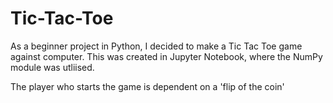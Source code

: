 # Tic-Tac-Toe

As a beginner project in Python, I decided to make a Tic Tac Toe game against computer.
This was created in Jupyter Notebook, where the NumPy module was utliised. 

The player who starts the game is dependent on a 'flip of the coin'
